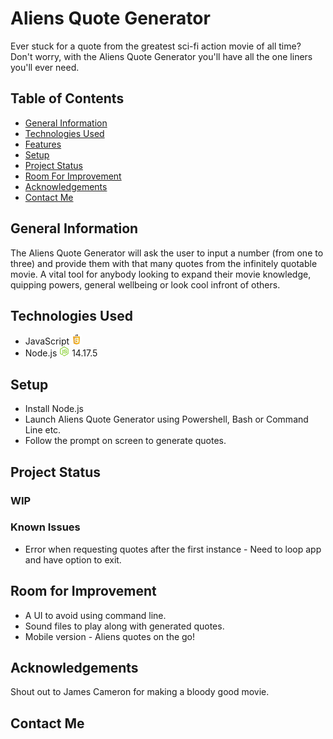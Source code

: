 # Aliens Quote Generator
Ever stuck for a quote from the greatest sci-fi action movie of all time? Don't worry, with the Aliens Quote Generator you'll have all the one liners you'll ever need.

## Table of Contents
* [General Information](#general-information)
* [Technologies Used](#technologies-used)
* [Features](#features)
* [Setup](#setup)
* [Project Status](#project-status)
* [Room For Improvement](#room-for-improvement)
* [Acknowledgements](#acknowledgements)
* [Contact Me](#contact-me)

## General Information
The Aliens Quote Generator will ask the user to input a number (from one to three) and provide them with that many quotes from the infinitely quotable movie. A vital tool for anybody looking to expand their movie knowledge, quipping powers, general wellbeing or look cool infront of others.

## Technologies Used
* JavaScript ![JavaScript](./images/javascript.png)
* Node.js ![Node.js](./images/node-js.png) 14.17.5

## Setup
* Install Node.js
* Launch Aliens Quote Generator using Powershell, Bash or Command Line etc.
* Follow the prompt on screen to generate quotes.

## Project Status

### WIP

### Known Issues

* Error when requesting quotes after the first instance - Need to loop app and have option to exit. 

## Room for Improvement

* A UI to avoid using command line.
* Sound files to play along with generated quotes.
* Mobile version - Aliens quotes on the go!

## Acknowledgements

Shout out to James Cameron for making a bloody good movie.

## Contact Me